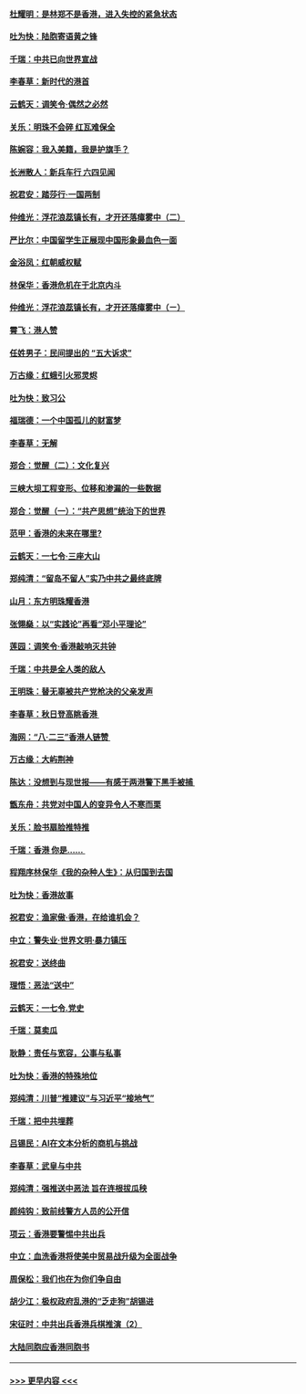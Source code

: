 #### [杜耀明：是林郑不是香港，进入失控的紧急状态](../pages/nsc993/n11491420.md?t=09012022) 
#### [吐为快：陆胞寄语黄之锋](../pages/nsc993/n11491117.md?t=09012022) 
#### [千瑞：中共已向世界宣战](../pages/nsc993/n11490123.md?t=09012022) 
#### [李春草：新时代的港首](../pages/nsc993/n11489864.md?t=09012022) 
#### [云鹤天：调笑令·偶然之必然](../pages/nsc993/n11489701.md?t=09012022) 
#### [关乐：明珠不会碎 红瓦难保全](../pages/nsc993/n11489647.md?t=09012022) 
#### [陈婉容：我入美籍，我是护旗手？](../pages/nsc993/n11487908.md?t=09012022) 
#### [长洲散人：新兵车行 六四见闻](../pages/nsc993/n11487729.md?t=09012022) 
#### [祝君安：踏莎行‧一国两制](../pages/nsc993/n11487699.md?t=09012022) 
#### [仲维光：浮花浪蕊镇长有，才开还落瘴雾中（二）](../pages/nsc993/n11483286.md?t=09012022) 
#### [严比尔：中国留学生正展现中国形象最血色一面](../pages/nsc993/n11485145.md?t=09012022) 
#### [金浴凤：红朝威权赋](../pages/nsc993/n11485191.md?t=09012022) 
#### [林保华：香港危机在于北京内斗](../pages/nsc993/n11484593.md?t=09012022) 
#### [仲维光：浮花浪蕊镇长有，才开还落瘴雾中（ㄧ）](../pages/nsc993/n11483259.md?t=09012022) 
#### [霄飞：港人赞](../pages/nsc993/n11482957.md?t=09012022) 
#### [任姓男子：民间提出的 “五大诉求”](../pages/nsc993/n11482897.md?t=09012022) 
#### [万古缘：红蛾引火邪灵烬](../pages/nsc993/n11482886.md?t=09012022) 
#### [吐为快：致习公](../pages/nsc993/n11482867.md?t=09012022) 
#### [福瑞德：一个中国孤儿的财富梦](../pages/nsc993/n11482817.md?t=09012022) 
#### [李春草：无解](../pages/nsc993/n11482791.md?t=09012022) 
#### [郑合：觉醒（二）：文化复兴](../pages/nsc993/n11478025.md?t=09012022) 
#### [三峡大坝工程变形、位移和渗漏的一些数据](../pages/nsc993/n11478232.md?t=09012022) 
#### [郑合：觉醒（一）：“共产思想”统治下的世界](../pages/nsc993/n11477663.md?t=09012022) 
#### [范甲：香港的未来在哪里?](../pages/nsc993/n11477249.md?t=09012022) 
#### [云鹤天：一七令·三座大山](../pages/nsc993/n11477192.md?t=09012022) 
#### [郑纯清：“留岛不留人”实乃中共之最终底牌](../pages/nsc993/n11476160.md?t=09012022) 
#### [山月：东方明珠耀香港](../pages/nsc993/n11476077.md?t=09012022) 
#### [张翎燊：以“实践论”再看“邓小平理论”](../pages/nsc993/n11475733.md?t=09012022) 
#### [莲园：调笑令‧香港敲响灭共钟](../pages/nsc993/n11475723.md?t=09012022) 
#### [千瑞：中共是全人类的敌人](../pages/nsc993/n11475329.md?t=09012022) 
#### [王明珠：替无辜被共产党枪决的父亲发声](../pages/nsc993/n11474570.md?t=09012022) 
#### [李春草：秋日登高眺香港 ](../pages/nsc993/n11474491.md?t=09012022) 
#### [海网：“八·二三”香港人链赞 ](../pages/nsc993/n11474538.md?t=09012022) 
#### [万古缘：大屿荆神](../pages/nsc993/n11474401.md?t=09012022) 
#### [陈达：没想到与现世报——有感于两港警下黑手被捕 ](../pages/nsc993/n11472557.md?t=09012022) 
#### [甑东舟：共党对中国人的变异令人不寒而栗](../pages/nsc993/n11472496.md?t=09012022) 
#### [关乐：脸书扇脸推特推](../pages/nsc993/n11472488.md?t=09012022) 
#### [千瑞：香港  你是…… ](../pages/nsc993/n11472459.md?t=09012022) 
#### [程翔序林保华《我的杂种人生》：从归国到去国](../pages/nsc993/n11472369.md?t=09012022) 
#### [吐为快：香港故事](../pages/nsc993/n11471931.md?t=09012022) 
#### [祝君安：渔家傲‧香港，在给谁机会？](../pages/nsc993/n11469718.md?t=09012022) 
#### [中立：警失业‧世界文明‧暴力镇压](../pages/nsc993/n11467566.md?t=09012022) 
#### [祝君安：送终曲](../pages/nsc993/n11467546.md?t=09012022) 
#### [理悟：恶法“送中”](../pages/nsc993/n11467290.md?t=09012022) 
#### [云鹤天：一七令.党史](../pages/nsc993/n11464122.md?t=09012022) 
#### [千瑞：莫卖瓜](../pages/nsc993/n11463014.md?t=09012022) 
#### [耿静：责任与宽容，公事与私事](../pages/nsc993/n11462810.md?t=09012022) 
#### [吐为快：香港的特殊地位](../pages/nsc993/n11462562.md?t=09012022) 
#### [郑纯清：川普“推建议”与习近平“接地气”](../pages/nsc993/n11461683.md?t=09012022) 
#### [千瑞：把中共埋葬](../pages/nsc993/n11461658.md?t=09012022) 
#### [吕锡民：AI在文本分析的商机与挑战](../pages/nsc993/n11460607.md?t=09012022) 
#### [李春草：武皇与中共](../pages/nsc993/n11460589.md?t=09012022) 
#### [郑纯清：强推送中恶法 旨在连根拔瓜秧](../pages/nsc993/n11460526.md?t=09012022) 
#### [颜纯钩：致前线警方人员的公开信](../pages/nsc993/n11459564.md?t=09012022) 
#### [项云：香港要警惕中共出兵](../pages/nsc993/n11459530.md?t=09012022) 
#### [中立：血洗香港将使美中贸易战升级为全面战争](../pages/nsc993/n11459717.md?t=09012022) 
#### [周保松：我们也在为你们争自由](../pages/nsc993/n11459087.md?t=09012022) 
#### [胡少江：极权政府乱港的“乏走狗”胡锡进](../pages/nsc993/n11459051.md?t=09012022) 
#### [宋征时：中共出兵香港兵棋推演（2）](../pages/nsc993/n11458306.md?t=09012022) 
#### [大陆同胞应香港同胞书](../pages/nsc993/n11457241.md?t=09012022) 

----
#### [ >>> 更早内容 <<< ](../indexes/nsc993-earlier.md)
